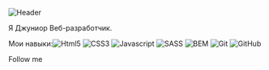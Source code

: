 ![Header](https://github.com/MMII0220/Summary/blob/main/assets/name.jpg)

Я Джуниор Веб-разработчик. 

Мои навыки:![Html5](https://img.shields.io/badge/-Html5-df6e08?style=for-the-badge&logo=Html5&logoColor=efecec)
![CSS3](https://img.shields.io/badge/-CSS3-df6e08?style=for-the-badge&logo=CSS3&logoColor=606de0)
![Javascript](https://img.shields.io/badge/-Javascript-df6e08?style=for-the-badge&logo=Javascript&logoColor=f4e216)
![SASS](https://img.shields.io/badge/-SASS-df6e08?style=for-the-badge&logo=SASS&logoColor=f41d6f)
![BEM](https://img.shields.io/badge/-BEM-df6e08?style=for-the-badge&logo=BEM&logoColor=1b1b1b)
![Git](https://img.shields.io/badge/-GitHub-df6e08?style=for-the-badge&logo=GitHub&logoColor=000000)
![GitHub](https://img.shields.io/badge/-GitHub-df6e08?style=for-the-badge&logo=GitHub&logoColor=000000)


Follow me
